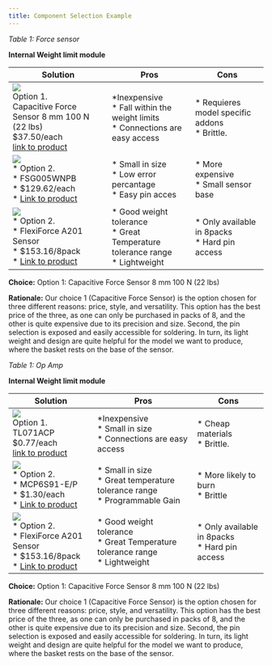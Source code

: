 ```yaml
---
title: Component Selection Example
---
```




*Table 1: Force sensor*

**Internal Weight limit module**

| **Solution**                                                                                                                                                                                      | **Pros**                                                                                                                                    | **Cons**                                                                                            |
| ------------------------------------------------------------------------------------------------------------------------------------------------------------------------------------------------- | ------------------------------------------------------------------------------------------------------------------------------------------- | --------------------------------------------------------------------------------------------------- |
| ![](https://www.robotshop.com/cdn/shop/files/capacitive-force-sensor-8-mm-100-n-22-lbs.webp?v=1720520354&width=500)<br>Option 1.<br> Capacitive Force Sensor 8 mm 100 N (22 lbs)<br>$37.50/each<br>[link to product](https://www.robotshop.com/products/capacitive-force-sensor-8-mm-100-n-22-lbs?srsltid=AfmBOor19xwTwwhdVJn0yiEShylPY2O0GjxZPYAcsRH4sPB03Ol_urBEaN4)                 | \*Inexpensive<br>\* Fall within the weight limits<br>\* Connections are easy access                                               | \* Requieres model specific addons<br>\* Brittle. |
| ![](https://www.mouser.com/images/honeywell/lrg/FSG.jpg)<br>\* Option 2. <br>\* FSG005WNPB <br>\* $129.62/each <br>\* [Link to product](https://www.tti.com/content/ttiinc/en/apps/part-detail.html?partsNumber=FSG005WNPB&mfgShortname=HON&srsltid=AfmBOoqxZRMXxUbu3haqkQcgSzEY6cKdgm8rqvCJfbez0ZP6yMrMC1ZgK2Q) | \* Small in size <br>\* Low error percantage <br> \* Easy pin acces | * More expensive <br>\* Small sensor base                                                       |
| ![](https://www.tekscan.com/sites/default/files/a201-main.jpg)<br>\* Option 2. <br>\* FlexiForce A201 Sensor <br>\* $153.16/8pack <br>\* [Link to product](https://www.tekscan.com/products-solutions/force-sensors/a201?utm_source=google&utm_medium=cpc&utm_campaign=shopping&utm_term=flexi&srsltid=AfmBOop3h7dcBe6WylGcv82oo1NJw9CDjoKWqct8cF7wpX0699rHpx7Y9GM&v=290) | \* Good weight tolerance <br>\* Great Temperature tolerance range <br> \* Lightweight | * Only available in 8packs <br>\* Hard pin access                                                       |

**Choice:** Option 1: Capacitive Force Sensor 8 mm 100 N (22 lbs)

**Rationale:** Our choice 1 (Capacitive Force Sensor) is the option chosen for three different reasons: price, style, and versatility. This option has the best price of the three, as one can only be purchased in packs of 8, and the other is quite expensive due to its precision and size. Second, the pin selection is exposed and easily accessible for soldering. In turn, its light weight and design are quite helpful for the model we want to produce, where the basket rests on the base of the sensor.



*Table 1: Op Amp*

**Internal Weight limit module**

| **Solution**                                                                                                                                                                                      | **Pros**                                                                                                                                    | **Cons**                                                                                            |
| ------------------------------------------------------------------------------------------------------------------------------------------------------------------------------------------------- | ------------------------------------------------------------------------------------------------------------------------------------------- | --------------------------------------------------------------------------------------------------- |
| ![](https://mm.digikey.com/Volume0/opasdata/d220001/medias/images/6222/296%7E4040082%7EP%7E8.jpg?hidebanner=true)<br>Option 1.<br> TL071ACP <br>$0.77/each<br>[link to product](https://www.digikey.com/en/products/detail/texas-instruments/TL071ACP/378370?gclsrc=aw.ds&gad_source=1&gad_campaignid=17336967819&gclid=EAIaIQobChMI48Xjv4G3kAMVjSzUAR2Uuil2EAQYASABEgJU-_D_BwE)                 | \*Inexpensive<br>\* Small in size <br>\* Connections are easy access                                               | \* Cheap materials <br>\* Brittle. |
| ![](https://mm.digikey.com/Volume0/opasdata/d220001/derivates/1/300/341/924/150%7EC04-018%7EP%2C%20PA%7E8_sml%28200x200%29.jpg)<br>\* Option 2. <br>\* MCP6S91-E/P <br>\* $1.30/each <br>\* [Link to product](https://www.digikey.com/en/products/detail/microchip-technology/MCP6S91-E-P/716264?gclsrc=aw.ds&gad_source=1&gad_campaignid=17336967819&gclid=EAIaIQobChMI48Xjv4G3kAMVjSzUAR2Uuil2EAQYAyABEgKygPD_BwE) | \* Small in size <br>\* Great temperature tolerance range <br> \* Programmable Gain | * More likely to burn <br>\* Brittle                                                       |
| ![](https://www.tekscan.com/sites/default/files/a201-main.jpg)<br>\* Option 2. <br>\* FlexiForce A201 Sensor <br>\* $153.16/8pack <br>\* [Link to product](https://www.tekscan.com/products-solutions/force-sensors/a201?utm_source=google&utm_medium=cpc&utm_campaign=shopping&utm_term=flexi&srsltid=AfmBOop3h7dcBe6WylGcv82oo1NJw9CDjoKWqct8cF7wpX0699rHpx7Y9GM&v=290) | \* Good weight tolerance <br>\* Great Temperature tolerance range <br> \* Lightweight | * Only available in 8packs <br>\* Hard pin access                                                       |

**Choice:** Option 1: Capacitive Force Sensor 8 mm 100 N (22 lbs)

**Rationale:** Our choice 1 (Capacitive Force Sensor) is the option chosen for three different reasons: price, style, and versatility. This option has the best price of the three, as one can only be purchased in packs of 8, and the other is quite expensive due to its precision and size. Second, the pin selection is exposed and easily accessible for soldering. In turn, its light weight and design are quite helpful for the model we want to produce, where the basket rests on the base of the sensor.

